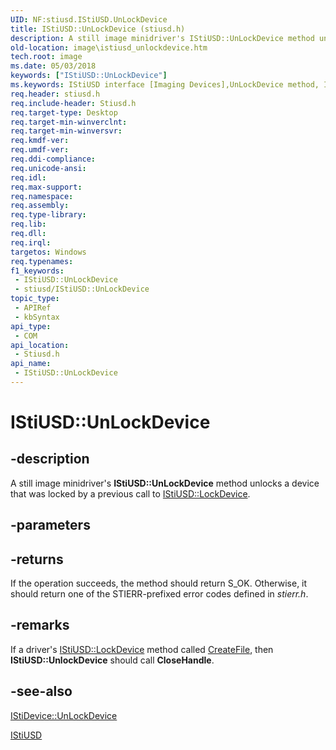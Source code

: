 ```yaml
---
UID: NF:stiusd.IStiUSD.UnLockDevice
title: IStiUSD::UnLockDevice (stiusd.h)
description: A still image minidriver's IStiUSD::UnLockDevice method unlocks a device that was locked by a previous call to IStiUSD::LockDevice.
old-location: image\istiusd_unlockdevice.htm
tech.root: image
ms.date: 05/03/2018
keywords: ["IStiUSD::UnLockDevice"]
ms.keywords: IStiUSD interface [Imaging Devices],UnLockDevice method, IStiUSD.UnLockDevice, IStiUSD::UnLockDevice, UnLockDevice, UnLockDevice method [Imaging Devices], UnLockDevice method [Imaging Devices],IStiUSD interface, image.istiusd_unlockdevice, stifnc_8c11e0a0-68ec-4556-ae40-6bed6b5b4831.xml, stiusd/IStiUSD::UnLockDevice
req.header: stiusd.h
req.include-header: Stiusd.h
req.target-type: Desktop
req.target-min-winverclnt: 
req.target-min-winversvr: 
req.kmdf-ver: 
req.umdf-ver: 
req.ddi-compliance: 
req.unicode-ansi: 
req.idl: 
req.max-support: 
req.namespace: 
req.assembly: 
req.type-library: 
req.lib: 
req.dll: 
req.irql: 
targetos: Windows
req.typenames: 
f1_keywords:
 - IStiUSD::UnLockDevice
 - stiusd/IStiUSD::UnLockDevice
topic_type:
 - APIRef
 - kbSyntax
api_type:
 - COM
api_location:
 - Stiusd.h
api_name:
 - IStiUSD::UnLockDevice
---
```


# IStiUSD::UnLockDevice


## -description

A still image minidriver's <b>IStiUSD::UnLockDevice</b> method unlocks a device that was locked by a previous call to <a href="/windows-hardware/drivers/ddi/stiusd/nf-stiusd-istiusd-lockdevice">IStiUSD::LockDevice</a>.

## -parameters

## -returns

If the operation succeeds, the method should return S_OK. Otherwise, it should return one of the STIERR-prefixed error codes defined in <i>stierr.h</i>.

## -remarks

If a driver's <a href="/windows-hardware/drivers/ddi/stiusd/nf-stiusd-istiusd-lockdevice">IStiUSD::LockDevice</a> method called <a href="/windows/win32/api/fileapi/nf-fileapi-createfilea">CreateFile</a>, then <b>IStiUSD::UnlockDevice</b> should call <b>CloseHandle</b>.

## -see-also

<a href="/windows-hardware/drivers/ddi/sti/nf-sti-istidevice-unlockdevice">IStiDevice::UnLockDevice</a>



<a href="/windows-hardware/drivers/ddi/_image/index">IStiUSD</a>

